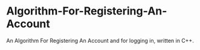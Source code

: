 # Algorithm-For-Registering-An-Account
An Algorithm For Registering An Account and for logging in, written in C++.
